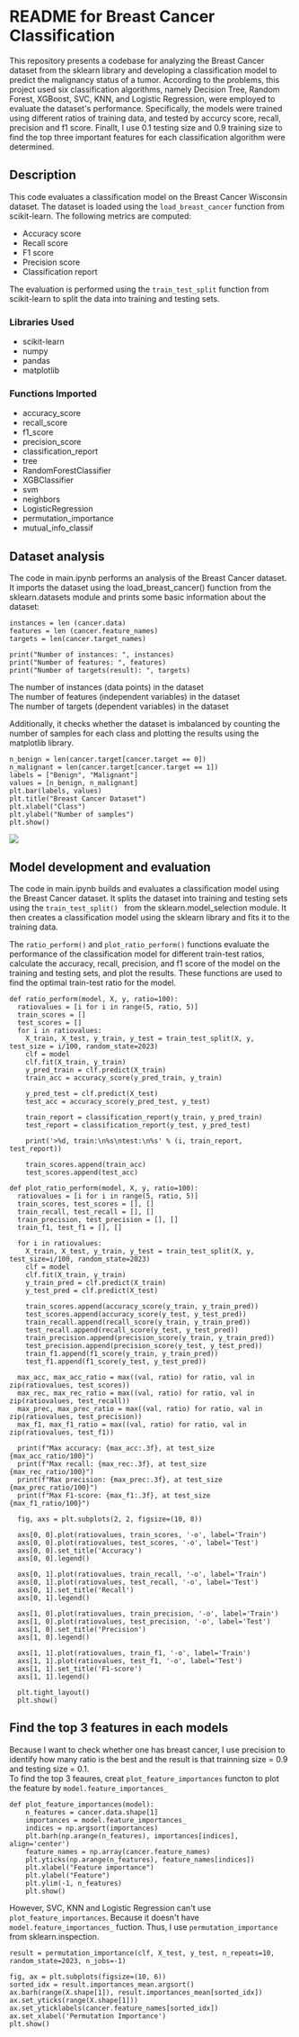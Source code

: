 # README for Breast Cancer Classification
This repository presents a codebase for analyzing the Breast Cancer dataset from the sklearn library and developing a classification model to predict the malignancy status of a tumor. According to the problems, this project used six classification algorithms, namely Decision Tree, Random Forest, XGBoost, SVC, KNN, and Logistic Regression, were employed to evaluate the dataset's performance. Specifically, the models were trained using different ratios of training data, and tested by accurcy score, recall, precision and f1 score. Finallt, I use 0.1 testing size and 0.9 training size to find the top three important features for each classification algorithm were determined. 

## Description
This code evaluates a classification model on the Breast Cancer Wisconsin dataset. The dataset is loaded using the `load_breast_cancer` function from scikit-learn. The following metrics are computed:
- Accuracy score
- Recall score
- F1 score
- Precision score
- Classification report

The evaluation is performed using the `train_test_split` function from scikit-learn to split the data into training and testing sets.

### Libraries Used
- scikit-learn
- numpy
- pandas
- matplotlib

### Functions Imported
- accuracy_score
- recall_score
- f1_score
- precision_score
- classification_report
- tree
- RandomForestClassifier
- XGBClassifier
- svm
- neighbors
- LogisticRegression
- permutation_importance
- mutual_info_classif

## Dataset analysis
The code in main.ipynb performs an analysis of the Breast Cancer dataset. It imports the dataset using the load_breast_cancer() function from the sklearn.datasets module and prints some basic information about the dataset:

``` 
instances = len (cancer.data)
features = len (cancer.feature_names)
targets = len(cancer.target_names)

print("Number of instances: ", instances)
print("Number of features: ", features)
print("Number of targets(result): ", targets)
``` 

The number of instances (data points) in the dataset <br>
The number of features (independent variables) in the dataset <br>
The number of targets (dependent variables) in the dataset <br>

Additionally, it checks whether the dataset is imbalanced by counting the number of samples for each class and plotting the results using the matplotlib library.
``` 
n_benign = len(cancer.target[cancer.target == 0])
n_malignant = len(cancer.target[cancer.target == 1])
labels = ["Benign", "Malignant"]
values = [n_benign, n_malignant]
plt.bar(labels, values)
plt.title("Breast Cancer Dataset")
plt.xlabel("Class")
plt.ylabel("Number of samples")
plt.show()
```
![](https://drive.google.com/uc?export=view&id=1B4DV-XfOzsRPufdKNg3SqXVWKOHkwDam)


## Model development and evaluation
The code in main.ipynb builds and evaluates a classification model using the Breast Cancer dataset. It splits the dataset into training and testing sets using the  `train_test_split() ` from the sklearn.model_selection module. It then creates a classification model using the sklearn library and fits it to the training data.

The `ratio_perform()` and `plot_ratio_perform()` functions evaluate the performance of the classification model for different train-test ratios, calculate the accuracy, recall, precision, and f1 score of the model on the training and testing sets, and plot the results. These functions are used to find the optimal train-test ratio for the model.
```
def ratio_perform(model, X, y, ratio=100):
  ratiovalues = [i for i in range(5, ratio, 5)]
  train_scores = []
  test_scores = []
  for i in ratiovalues:
    X_train, X_test, y_train, y_test = train_test_split(X, y, test_size = i/100, random_state=2023)    
    clf = model
    clf.fit(X_train, y_train)
    y_pred_train = clf.predict(X_train) 
    train_acc = accuracy_score(y_pred_train, y_train)
    
    y_pred_test = clf.predict(X_test) 
    test_acc = accuracy_score(y_pred_test, y_test)
    
    train_report = classification_report(y_train, y_pred_train)
    test_report = classification_report(y_test, y_pred_test)
    
    print('>%d, train:\n%s\ntest:\n%s' % (i, train_report, test_report))

    train_scores.append(train_acc)
    test_scores.append(test_acc)
```

```
def plot_ratio_perform(model, X, y, ratio=100):
  ratiovalues = [i for i in range(5, ratio, 5)]
  train_scores, test_scores = [], []
  train_recall, test_recall = [], []
  train_precision, test_precision = [], []
  train_f1, test_f1 = [], []
  
  for i in ratiovalues:
    X_train, X_test, y_train, y_test = train_test_split(X, y, test_size=i/100, random_state=2023)
    clf = model
    clf.fit(X_train, y_train)
    y_train_pred = clf.predict(X_train)
    y_test_pred = clf.predict(X_test)
    
    train_scores.append(accuracy_score(y_train, y_train_pred))
    test_scores.append(accuracy_score(y_test, y_test_pred))
    train_recall.append(recall_score(y_train, y_train_pred))
    test_recall.append(recall_score(y_test, y_test_pred))
    train_precision.append(precision_score(y_train, y_train_pred))
    test_precision.append(precision_score(y_test, y_test_pred))
    train_f1.append(f1_score(y_train, y_train_pred))
    test_f1.append(f1_score(y_test, y_test_pred))

  max_acc, max_acc_ratio = max((val, ratio) for ratio, val in zip(ratiovalues, test_scores))
  max_rec, max_rec_ratio = max((val, ratio) for ratio, val in zip(ratiovalues, test_recall))
  max_prec, max_prec_ratio = max((val, ratio) for ratio, val in zip(ratiovalues, test_precision))
  max_f1, max_f1_ratio = max((val, ratio) for ratio, val in zip(ratiovalues, test_f1))

  print(f"Max accuracy: {max_acc:.3f}, at test_size {max_acc_ratio/100}")
  print(f"Max recall: {max_rec:.3f}, at test_size {max_rec_ratio/100}")
  print(f"Max precision: {max_prec:.3f}, at test_size {max_prec_ratio/100}")
  print(f"Max F1-score: {max_f1:.3f}, at test_size {max_f1_ratio/100}")

  fig, axs = plt.subplots(2, 2, figsize=(10, 8))

  axs[0, 0].plot(ratiovalues, train_scores, '-o', label='Train')
  axs[0, 0].plot(ratiovalues, test_scores, '-o', label='Test')
  axs[0, 0].set_title('Accuracy')
  axs[0, 0].legend()

  axs[0, 1].plot(ratiovalues, train_recall, '-o', label='Train')
  axs[0, 1].plot(ratiovalues, test_recall, '-o', label='Test')
  axs[0, 1].set_title('Recall')
  axs[0, 1].legend()

  axs[1, 0].plot(ratiovalues, train_precision, '-o', label='Train')
  axs[1, 0].plot(ratiovalues, test_precision, '-o', label='Test')
  axs[1, 0].set_title('Precision')
  axs[1, 0].legend()

  axs[1, 1].plot(ratiovalues, train_f1, '-o', label='Train')
  axs[1, 1].plot(ratiovalues, test_f1, '-o', label='Test')
  axs[1, 1].set_title('F1-score')
  axs[1, 1].legend()

  plt.tight_layout()
  plt.show()
```

## Find the top 3 features in each models
Because I want to check whether one has breast cancer, I use precision to identify how many ratio is the best and the result is that trainning size = 0.9 and testing size = 0.1. <br>
To find the top 3 feaures, creat `plot_feature_importances` functon to plot the feature by `model.feature_importances_`
```
def plot_feature_importances(model):
    n_features = cancer.data.shape[1]
    importances = model.feature_importances_
    indices = np.argsort(importances)
    plt.barh(np.arange(n_features), importances[indices], align='center')
    feature_names = np.array(cancer.feature_names)
    plt.yticks(np.arange(n_features), feature_names[indices])
    plt.xlabel("Feature importance")
    plt.ylabel("Feature")
    plt.ylim(-1, n_features)
    plt.show()
```
However, SVC, KNN and Logistic Regression can't use `plot_feature_importances`. Because it doesn't have `model.feature_importances_` fuction. Thus, I use `permutation_importance` from sklearn.inspection. 
```
result = permutation_importance(clf, X_test, y_test, n_repeats=10, random_state=2023, n_jobs=-1)

fig, ax = plt.subplots(figsize=(10, 6))
sorted_idx = result.importances_mean.argsort()
ax.barh(range(X.shape[1]), result.importances_mean[sorted_idx])
ax.set_yticks(range(X.shape[1]))
ax.set_yticklabels(cancer.feature_names[sorted_idx])
ax.set_xlabel('Permutation Importance')
plt.show()
```

